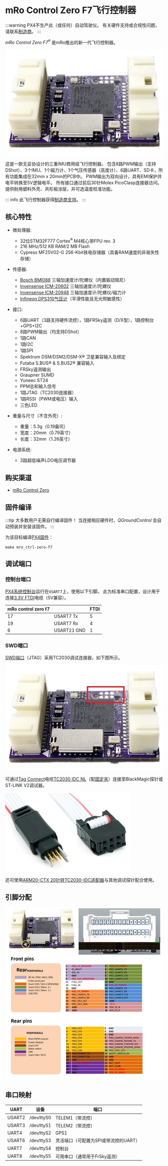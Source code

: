 # mRo Control Zero F7飞行控制器

:::warning
PX4不生产此（或任何）自动驾驶仪。
有关硬件支持或合规性问题，请联系[制造商](https://store.mrobotics.io/)。
:::

_mRo Control Zero F7<sup>&reg;</sup>_ 是mRo推出的新一代飞行控制器。

![mRo Control Zero F7](../../assets/flight_controller/mro_control_zero_f7/mro_control_zero_f7.jpg)

这是一款无妥协设计的三重IMU商用级飞行控制器。
包含8路PWM输出（支持DShot）、3个IMU、1个磁力计、1个气压传感器（高度计）、6路UART、SD卡，所有功能集成在32mm x 20mm的PCB中。
PWM输出为双向设计，具有EMI保护并电平转换至5V逻辑电平。
所有接口通过前后30针Molex PicoClasp连接器访问。
提供耐用塑料外壳、共形板涂层，并可选温度校准功能。

::: info
此飞行控制器获得[制造商支持](../flight_controller/autopilot_manufacturer_supported.md)。
:::

## 核心特性

- 微处理器:

  - 32位STM32F777 Cortex<sup>&reg;</sup> M4核心带FPU rev. 3
  - 216 MHz/512 KB RAM/2 MB Flash
  - Cypress MF25V02-G 256-Kbit铁电存储器（具备RAM速度的非易失性存储）

- 传感器:

  - [Bosch BMI088](https://www.bosch-sensortec.com/bst/products/all_products/bmi088_1) 三轴加速度计/陀螺仪（内置振动阻尼）
  - [Invensense ICM-20602](https://www.invensense.com/products/motion-tracking/6-axis/icm-20602/) 三轴加速度计/陀螺仪
  - [Invensense ICM-20948](https://www.invensense.com/products/motion-tracking/9-axis/icm-20948/) 三轴加速度计/陀螺仪/磁力计
  - [Infineon DPS310气压计](https://www.infineon.com/cms/en/product/sensor/pressure-sensors/pressure-sensors-for-iot/dps310/)（平滑性能且无光照敏感性）

- 接口:

  - 6路UART（3路支持硬件流控），1路FRSky遥测（D/X型），1路控制台+GPS+I2C
  - 8路PWM输出（均支持DShot）
  - 1路CAN
  - 1路I2C
  - 1路SPI
  - Spektrum DSM/DSM2/DSM-X® 卫星兼容输入及绑定
  - Futaba S.BUS® & S.BUS2® 兼容输入
  - FRSky遥测输出
  - Graupner SUMD
  - Yuneec ST24
  - PPM总和输入信号
  - 1路JTAG（TC2030连接器）
  - 1路RSSI（PWM或电压）输入
  - 三色LED

- 重量与尺寸（不含外壳）:

  - 重量：5.3g（0.19盎司）
  - 宽度：20mm（0.79英寸）
  - 长度：32mm（1.26英寸）

- 电源系统:
  - 3路超低噪声LDO电压调节器

## 购买渠道

- [mRo Control Zero](https://store.mrobotics.io/mRo-Control-Zero-F7-p/mro-ctrl-zero-f7.htm)

## 固件编译

:::tip
大多数用户无需自行编译固件！
当连接相应硬件时，_QGroundControl_ 会自动预装并安装该固件。
:::

为该目标编译[PX4固件](../dev_setup/building_px4.md)：

```
make mro_ctrl-zero-f7
```

## 调试端口

### 控制台端口

[PX4系统控制台](../debug/system_console.md)运行在`USART7`上，使用以下引脚。
此为标准串口配置，设计用于连接[3.3V FTDI](https://www.digikey.com/en/products/detail/TTL-232R-3V3/768-1015-ND/1836393)电缆（5V兼容）。

| mRo control zero f7 |             | FTDI |
| ------------------- | ----------- | ---- |
| 17                  | USART7 Tx   | 5    | FTDI RX（黄色） |
| 19                  | USART7 Rx   | 4    | FTDI TX（橙色） |
| 6                   | USART21 GND | 1    | FTDI GND（黑色） |

### SWD端口

[SWD端口](../debug/swd_debug.md)（JTAG）采用TC2030调试连接器，如下图所示。

![mro swd端口](../../assets/flight_controller/mro_control_zero_f7/mro_control_zero_f7_swd.jpg)

可通过[Tag Connect](https://www.tag-connect.com/)电缆[TC2030 IDC NL](https://www.tag-connect.com/product/tc2030-idc-nl)（配[固定夹](https://www.tag-connect.com/product/tc2030-clip-retaining-clip-board-for-tc2030-nl-cables)）连接至BlackMagic探针或ST-LINK V2调试器。

![tc2030 idc nl电缆](../../assets/flight_controller/mro_control_zero_f7/tc2030_idc_nl.jpg)

还可使用[ARM20-CTX 20针转TC2030-IDC适配器](https://www.tag-connect.com/product/arm20-ctx-20-pin-to-tc2030-idc-adapter-for-cortex)与其他调试探针配合使用。

## 引脚分配

![mRo Control Zero F7](../../assets/flight_controller/mro_control_zero_f7/mro_control_pinouts.jpg)

## 串口映射

| UART   | 设备       | 端口                                                            |
| ------ | ---------- | --------------------------------------------------------------- |
| USART2 | /dev/ttyS0 | TELEM1（带流控）                                           |
| USART3 | /dev/ttyS1 | TELEM2（带流控）                                           |
| UART4  | /dev/ttyS2 | GPS1                                                            |
| USART6 | /dev/ttyS3 | 灵活端口（可配置为SPI或带流控的UART）                 |
| UART7  | /dev/ttyS4 | 控制台                                                         |
| UART8  | /dev/ttyS5 | 可用串口（通常用于FrSky遥测）                         |

<!-- 注：通过 https://github.com/PX4/PX4-user_guide/pull/672#issuecomment-598198434 获取端口信息 -->
<!-- 参见 https://github.com/PX4/PX4-Autopilot/blob/master/platforms/px4/src/px4/px4_tasks.c 中的配置 -->